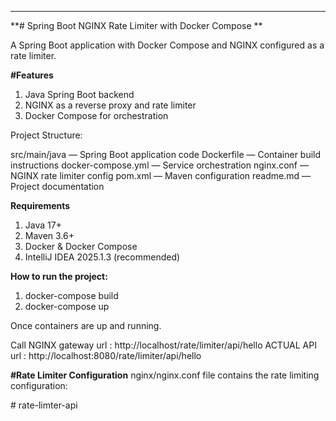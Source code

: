 <hr></hr>
**# Spring Boot NGINX Rate Limiter with Docker Compose **

A Spring Boot application with Docker Compose and NGINX configured as a rate limiter.

**#Features**

1. Java Spring Boot backend
2. NGINX as a reverse proxy and rate limiter
3. Docker Compose for orchestration

Project Structure:

src/main/java — Spring Boot application code
Dockerfile — Container build instructions
docker-compose.yml — Service orchestration
nginx.conf — NGINX rate limiter config
pom.xml — Maven configuration
readme.md — Project documentation

**Requirements**

1. Java 17+
2. Maven 3.6+
3. Docker & Docker Compose
4. IntelliJ IDEA 2025.1.3 (recommended)

**How to run the project:**

1. docker-compose build
2. docker-compose up

Once containers are up and running.

Call NGINX gateway url : http://localhost/rate/limiter/api/hello
ACTUAL API url : http://localhost:8080/rate/limiter/api/hello

**#Rate Limiter Configuration**
nginx/nginx.conf file contains the rate limiting configuration:




#   r a t e - l i m t e r - a p i  
 
